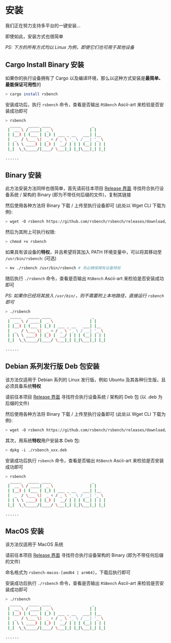 # 安装

我们正在努力支持多平台的一键安装...

即使如此，安装方式也很简单

*PS: 下方的所有方式均以 Linux 为例，即使它们也可用于其他设备*

## Cargo Install Binary 安装

如果你的执行设备拥有了 Cargo 以及编译环境，那么以这种方式安装是**最简单、最能保证可用性**的

```bash
> cargo install rsbench
```

安装成功后，执行 `rsbench` 命令，查看是否输出 `RSBench` Ascii-art 来检验是否安装成功即可

```bash
> rsbench
  _____   _____ ____                  _
 |  __ \ / ____|  _ \                | |
 | |__) | (___ | |_) | ___ _ __   ___| |__
 |  _  / \___ \|  _ < / _ \ '_ \ / __| '_ \
 | | \ \ ____) | |_) |  __/ | | | (__| | | |
 |_|  \_\_____/|____/ \___|_| |_|\___|_| |_|

......
```

## Binary 安装

此方法安装方法同样也很简单，首先请前往本项目 [Release 界面](https://github.com/rsbench/rsbench/releases/tag/latest) 寻找符合执行设备系统 / 架构的 Binary (即为不带任何后缀的文件)，复制其链接

然后使用各种方法将 Binary 下载 / 上传至执行设备即可 (此处以 Wget CLI 下载为例):
```bash
> wget -O rsbench https://github.com/rsbench/rsbench/releases/download/latest/rsbench_xxxx # 务必替换下载链接
```

然后为其附上可执行权限: 
```bash
> chmod +x rsbench
```

如果具有该设备的**特权**，并且希望将其加入 PATH 环境变量中，可以将其移动至 `/usr/bin/rsbench`: (可选)
```bash
> mv ./rsbench /usr/bin/rsbench # 务必确保拥有设备特权
```

随后执行 `./rsbench` 命令，查看是否输出 `RSBench` Ascii-art 来检验是否安装成功即可

*PS: 如果你已经将其放入 `/usr/bin/`，则不需要附上本地路径，直接运行 `rsbench` 即可*

```bash
> ./rsbench 
  _____   _____ ____                  _
 |  __ \ / ____|  _ \                | |
 | |__) | (___ | |_) | ___ _ __   ___| |__
 |  _  / \___ \|  _ < / _ \ '_ \ / __| '_ \
 | | \ \ ____) | |_) |  __/ | | | (__| | | |
 |_|  \_\_____/|____/ \___|_| |_|\___|_| |_|

......
```

## Debian 系列发行版 Deb 包安装

该方法仅适用于 Debian 系列的 Linux 发行版，例如 Ubuntu 及其各种衍生版，且必须具备系统**特权**

请前往本项目 [Release 界面](https://github.com/rsbench/rsbench/releases/tag/latest) 寻找符合执行设备系统 / 架构的 Deb 包 (以 .deb 为后缀的文件)

然后使用各种方法将 Binary 下载 / 上传至执行设备即可 (此处以 Wget CLI 下载为例):
```bash
> wget -O rsbench https://github.com/rsbench/rsbench/releases/download/latest/rsbench_xxxx.deb # 务必替换下载链接
```

其次，用系统**特权**用户安装本 Deb 包:
```bash
> dpkg -i ./rsbench_xxx.deb
```

安装成功后执行 `rsbench` 命令，查看是否输出 `RSBench` Ascii-art 来检验是否安装成功即可

```bash
> rsbench 
  _____   _____ ____                  _
 |  __ \ / ____|  _ \                | |
 | |__) | (___ | |_) | ___ _ __   ___| |__
 |  _  / \___ \|  _ < / _ \ '_ \ / __| '_ \
 | | \ \ ____) | |_) |  __/ | | | (__| | | |
 |_|  \_\_____/|____/ \___|_| |_|\___|_| |_|

......
```

## MacOS 安装

该方法仅适用于 MacOS 系统

请前往本项目 [Release 界面](https://github.com/rsbench/rsbench/releases/tag/latest) 寻找符合执行设备架构的 Binary (即为不带任何后缀的文件)

命名格式为 `rsbench-macos-[amd64 | arm64]`，下载后执行即可

安装成功后执行 `./rsbench` 命令，查看是否输出 `RSBench` Ascii-art 来检验是否安装成功即可

```bash
> ./rsbench 
  _____   _____ ____                  _
 |  __ \ / ____|  _ \                | |
 | |__) | (___ | |_) | ___ _ __   ___| |__
 |  _  / \___ \|  _ < / _ \ '_ \ / __| '_ \
 | | \ \ ____) | |_) |  __/ | | | (__| | | |
 |_|  \_\_____/|____/ \___|_| |_|\___|_| |_|

......
```